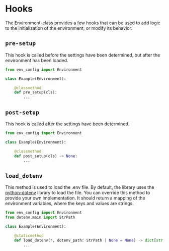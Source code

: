 # Hooks

The Environment-class provides a few hooks that can be used to add
logic to the initialization of the environment, or modify its behavior.

## `pre-setup`

This hook is called before the settings have been determined, but after the
environment has been loaded.

```python
from env_config import Environment

class Example(Environment):

    @classmethod
    def pre_setup(cls):
        ...
```

## `post-setup`

This hook is called after the settings have been determined.

```python
from env_config import Environment

class Example(Environment):

    @classmethod
    def post_setup(cls) -> None:
        ...
```

## `load_dotenv`

This method is used to load the .env file. By default, the library uses the [python-dotenv]
library to load the file. You can override this method to provide your own implementation.
It should return a mapping of the environment variables, where the keys and values are strings.

```python
from env_config import Environment
from dotenv.main import StrPath

class Example(Environment):

    @staticmethod
    def load_dotenv(*, dotenv_path: StrPath | None = None) -> dict[str, str]:
        ...
```

[python-dotenv]: https://github.com/theskumar/python-dotenv
